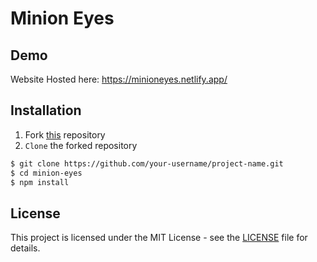 # Minion Eyes

## Demo
 
Website Hosted here: https://minioneyes.netlify.app/ 

## Installation

1. Fork [this](https://github.com/developerroshank/minion-eyes/tree/main/minioneyes) repository 
2. `Clone` the forked repository  

```bash
$ git clone https://github.com/your-username/project-name.git
$ cd minion-eyes 
$ npm install 
```

## License 

This project is licensed under the MIT License - see the [LICENSE](https://github.com/developerroshank/minion-eyes?tab=MIT-1-ov-file) file for details.
